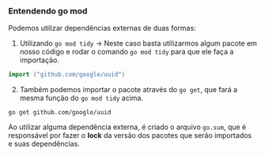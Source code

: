 ### Entendendo go mod

Podemos utilizar dependências externas de duas formas:

1. Utilizando `go mod tidy` -> Neste caso basta utilizarmos algum pacote em nosso código e rodar o comando `go mod tidy`
para que ele faça a importação.

```GO
import ("github.com/google/uuid")
```

2. Também podemos importar o pacote através do `go get`, que fará a mesma função do `go mod tidy` acima.

```SHELL
go get github.com/google/uuid
```

Ao utilizar alguma dependência externa, é criado o arquivo `go.sum`, que é responsável por fazer o **lock** da versão
dos pacotes que serão importados e suas dependências.